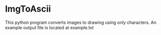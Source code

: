 # ImgToAscii

This python program converts images to drawing using only characters. An example output file is located at example.txt
